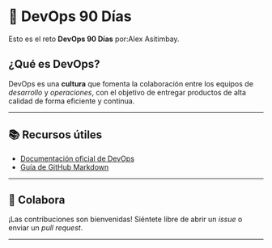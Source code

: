 # 🚀 DevOps 90 Días

Esto es el reto **DevOps 90 Días** por:Alex Asitimbay.

## ¿Qué es DevOps?

DevOps es una **cultura** que fomenta la colaboración entre los equipos de _desarrollo_ y _operaciones_, con el objetivo de entregar productos de alta calidad de forma eficiente y continua.

---

## 📚 Recursos útiles

- [Documentación oficial de DevOps](https://azure.microsoft.com/es-es/overview/devops/what-is-devops/)
- [Guía de GitHub Markdown](https://guides.github.com/features/mastering-markdown/)

---

## 🤝 Colabora

¡Las contribuciones son bienvenidas! Siéntete libre de abrir un _issue_ o enviar un _pull request_.

---
